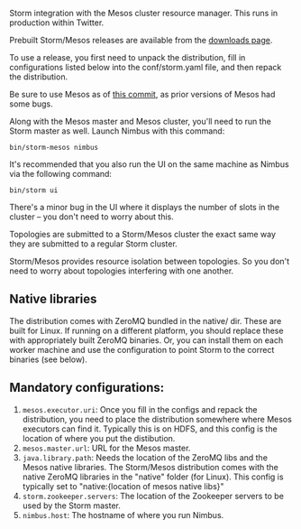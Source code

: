 Storm integration with the Mesos cluster resource manager. This runs in production within Twitter.

Prebuilt Storm/Mesos releases are available from the [downloads page](https://github.com/nathanmarz/storm-mesos/downloads).

To use a release, you first need to unpack the distribution, fill in configurations listed below into the conf/storm.yaml file, and then repack the distribution.

Be sure to use Mesos as of [this commit](https://github.com/apache/mesos/commit/caff34a67fd855067089f30f68e46e325659ad08), as prior versions of Mesos had some bugs.

Along with the Mesos master and Mesos cluster, you'll need to run the Storm master as well. Launch Nimbus with this command: 

```
bin/storm-mesos nimbus
```

It's recommended that you also run the UI on the same machine as Nimbus via the following command:

```
bin/storm ui
```

There's a minor bug in the UI where it displays the number of slots in the cluster – you don't need to worry about this.

Topologies are submitted to a Storm/Mesos cluster the exact same way they are submitted to a regular Storm cluster.

Storm/Mesos provides resource isolation between topologies. So you don't need to worry about topologies interfering with one another.

## Native libraries

The distribution comes with ZeroMQ bundled in the native/ dir. These are built for Linux. If running on a different platform, you should replace these with appropriately built ZeroMQ binaries. Or, you can install them on each worker machine and use the configuration to point Storm to the correct binaries (see below).

## Mandatory configurations:

1. `mesos.executor.uri`: Once you fill in the configs and repack the distribution, you need to place the distribution somewhere where Mesos executors can find it. Typically this is on HDFS, and this config is the location of where you put the distibution.
2. `mesos.master.url`: URL for the Mesos master.
3. `java.library.path`: Needs the location of the ZeroMQ libs and the Mesos native libraries. The Storm/Mesos distribution comes with the native ZeroMQ libraries in the "native" folder (for Linux). This config is typically set to "native:{location of mesos native libs}"
4. `storm.zookeeper.servers`: The location of the Zookeeper servers to be used by the Storm master.
5. `nimbus.host`: The hostname of where you run Nimbus.

